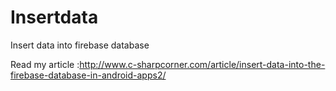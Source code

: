 # Insertdata
Insert data into firebase database

Read my article :http://www.c-sharpcorner.com/article/insert-data-into-the-firebase-database-in-android-apps2/
